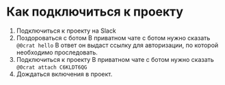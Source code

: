 # Как подключиться к проекту

1. Подключиться к проекту на Slack
1. Поздороваться с ботом
   В приватном чате с ботом нужно сказать
   `@0crat hello`
   В ответ он выдаст ссылку для авторизации, по которой необходимо проследовать.
1. Подключиться к проекту
   В приватном чате с ботом нужно сказать
   `@0crat attach C6KLDT6QG`
1. Дождаться включения в проект.
